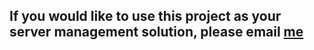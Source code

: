 ## If you would like to use this project as your server management solution, please email [me](jiatliu@163.com)
